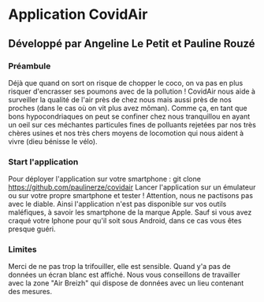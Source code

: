 # Application CovidAir
## Développé par Angeline Le Petit et Pauline Rouzé
### Préambule

Déjà que quand on sort on risque de chopper le coco, on va pas en plus risquer d'encrasser ses poumons avec de la pollution ! CovidAir nous aide à surveiller la qualité de l'air près de chez nous mais aussi près de nos proches (dans le cas où on vit plus avez môman). Comme ça, en tant que bons hypocondriaques on peut se confiner chez nous tranquillou en ayant un oeil sur ces méchantes particules fines de polluants rejetées par nos très chères usines et nos très chers moyens de locomotion qui nous aident à vivre (dieu bénisse le vélo). 


### Start l'application

Pour déployer l'application sur votre smartphone : 
git clone https://github.com/paulinerze/covidair
Lancer l'application sur un émulateur ou sur votre propre smartphone et tester ! 
Attention, nous ne pactisons pas avec le diable. Ainsi l'application n'est pas disponible sur vos outils maléfiques, à savoir les smartphone de la marque Apple. Sauf si vous avez craqué votre Iphone pour qu'il soit sous Android, dans ce cas vous êtes presque guéri. 

### Limites

Merci de ne pas trop la trifouiller, elle est sensible.
Quand y'a pas de données un écran blanc est affiché. Nous vous conseillons de travailler avec la zone "Air Breizh" qui dispose de données avec un lieu contenant des mesures. 

